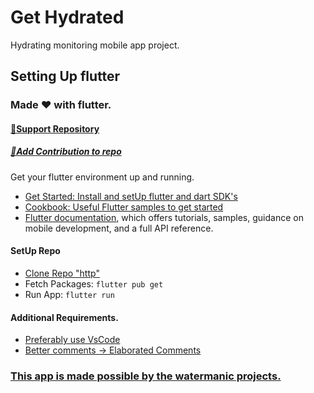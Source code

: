 # Get Hydrated

Hydrating monitoring mobile app project.

## Setting Up flutter

### Made ❤ with flutter.

#### [🥰Support Repository]()

##### [🧠Add Contribution to repo](anslembarn@gmail.com)

Get your flutter environment up and running.

- [Get Started: Install and setUp flutter and dart SDK's](https://flutter.dev/)
- [Cookbook: Useful Flutter samples to get started](https://flutter.dev/docs/cookbook)
- [Flutter documentation](https://flutter.dev/docs), which offers tutorials,
  samples, guidance on mobile development, and a full API reference.

#### SetUp Repo

- [Clone Repo "http"](https://github.com/Anslem27/Get-Hydrated.git)
- Fetch Packages: `flutter pub get`
- Run App: `flutter run`

#### Additional Requirements.

- [Preferably use VsCode](https://code.visualstudio.com/)
- [Better comments -> Elaborated Comments](https://marketplace.visualstudio.com/items?itemName=aaron-bond.better-comments)

### [This app is made possible by the watermanic projects.]()

